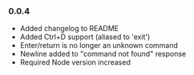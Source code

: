 ### 0.0.4

- Added changelog to README
- Added Ctrl+D support (aliased to 'exit')
- Enter/return is no longer an unknown command
- Newline added to "command not found" response
- Required Node version increased
